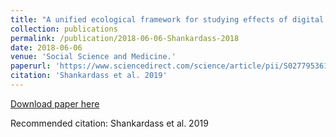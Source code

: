 ```yaml
---
title: "A unified ecological framework for studying effects of digital places on well-being."
collection: publications
permalink: /publication/2018-06-06-Shankardass-2018
date: 2018-06-06
venue: 'Social Science and Medicine.'
paperurl: 'https://www.sciencedirect.com/science/article/pii/S0277953618305124'
citation: 'Shankardass et al. 2019'
---
```


<a href='https://www.sciencedirect.com/science/article/pii/S0277953618305124'>Download paper here</a>

Recommended citation: Shankardass et al. 2019